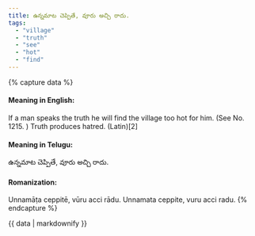 ```yaml
---
title: ఉన్నమాట చెప్పితే, వూరు అచ్చి రాదు.
tags:
  - "village"
  - "truth"
  - "see"
  - "hot"
  - "find"
---
```


{% capture data %}
#### Meaning in English:
If a man speaks the truth he will find the village too hot for him.
(See No. 1215. )
Truth produces hatred. (Latin)[2]

#### Meaning in Telugu:
ఉన్నమాట చెప్పితే, వూరు అచ్చి రాదు.

#### Romanization:
Unnamāṭa ceppitē, vūru acci rādu.
Unnamata ceppite, vuru acci radu.
{% endcapture %}

{{ data | markdownify }}

